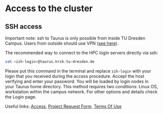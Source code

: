 # Access to the cluster

## SSH access

Important note: ssh to Taurus is only possible from inside TU Dresden Campus. Users from outside
should use VPN ([see
here](https://tu-dresden.de/zih/dienste/service-katalog/arbeitsumgebung/zugang_datennetz/vpn)).

The recommended way to connect to the HPC login servers directly via ssh:

```Bash
ssh <zih-login>@taurus.hrsk.tu-dresden.de
```

Please put this command in the terminal and replace `zih-login` with your login that you received
during the access procedure. Accept the host verifying and enter your password. You will be loaded
by login nodes in your Taurus home directory.  This method requires two conditions: Linux OS,
workstation within the campus network. For other options and details check the Login page.

Useful links: [Access](todo), [Project Request Form](todo), [Terms Of Use](todo)
